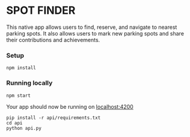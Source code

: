 # SPOT FINDER

This native app allows users to find, reserve, and navigate to nearest parking spots.
It also allows users to mark new parking spots and share their contributions and achievements.

### Setup

`npm install`

### Running locally

`npm start`

Your app should now be running on [localhost:4200](http://localhost:4200/)

```
pip install -r api/requirements.txt
cd api
python api.py
```
